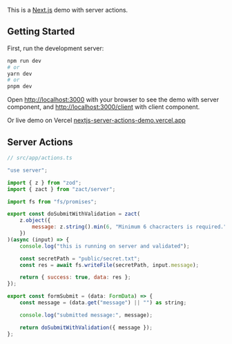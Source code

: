 This is a [Next.js](https://nextjs.org/) demo with server actions.

## Getting Started

First, run the development server:

```bash
npm run dev
# or
yarn dev
# or
pnpm dev
```

Open [http://localhost:3000](http://localhost:3000) with your browser to see the demo with server component, and [http://localhost:3000/client](http://localhost:3000/client) with client component.

Or live demo on Vercel [nextjs-server-actions-demo.vercel.app](https://nextjs-server-actions-demo.vercel.app/)

## Server Actions

```js
// src/app/actions.ts

"use server";

import { z } from "zod";
import { zact } from "zact/server";

import fs from "fs/promises";

export const doSubmitWithValidation = zact(
    z.object({
        message: z.string().min(6, "Minimum 6 chacracters is required."),
    })
)(async (input) => {
    console.log("this is running on server and validated");

    const secretPath = "public/secret.txt";
    const res = await fs.writeFile(secretPath, input.message);

    return { success: true, data: res };
});

export const formSubmit = (data: FormData) => {
    const message = (data.get("message") || "") as string;

    console.log("submitted message:", message);

    return doSubmitWithValidation({ message });
};

```
